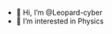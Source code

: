 - 👋 Hi, I’m @Leopard-cyber
- 👀 I’m interested in Physics
<!---
Leopard-cyber/Leopard-cyber is a ✨ special ✨ repository because its `README.md` (this file) appears on your GitHub profile.
You can click the Preview link to take a look at your changes.
--->
